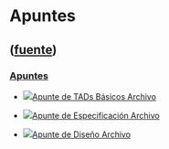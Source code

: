 # Apuntes
([fuente](https://campus.exactas.uba.ar/course/view.php?id=989&section=7))
---
### [Apuntes](https://campus.exactas.uba.ar/course/view.php?id=989&section=7)

  - [![ ](https://campus.exactas.uba.ar/theme/image.php/aardvark/core/1524598950/f/pdf-24)Apunte de TADs Básicos Archivo](https://campus.exactas.uba.ar/mod/resource/view.php?id=52893)

  - [![ ](https://campus.exactas.uba.ar/theme/image.php/aardvark/core/1524598950/f/pdf-24)Apunte de Especificación Archivo](https://campus.exactas.uba.ar/mod/resource/view.php?id=52894)

  - [![ ](https://campus.exactas.uba.ar/theme/image.php/aardvark/core/1524598950/f/pdf-24)Apunte de Diseño Archivo](https://campus.exactas.uba.ar/mod/resource/view.php?id=52895)

